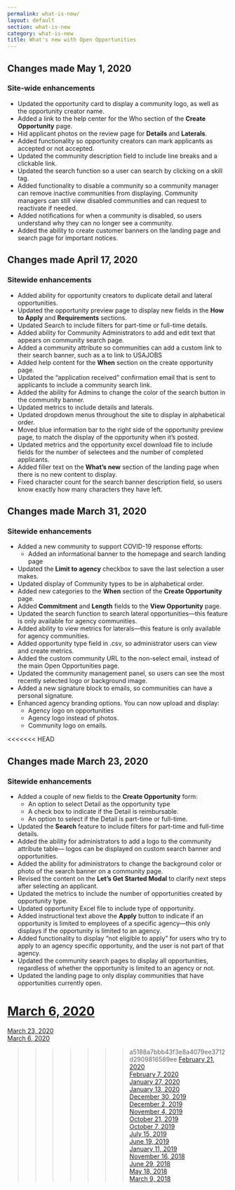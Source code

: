 ```yaml
---
permalink: what-is-new/
layout: default
section: what-is-new
category: what-is-new
title: What's new with Open Opportunities
---
```


## Changes made May 1, 2020
### Site-wide enhancements

* Updated the opportunity card to display a community logo, as well as the opportunity creator name.
* Added a link to the help center for the Who section of the **Create Opportunity** page.
* Hid applicant photos on the review page for **Details** and **Laterals**.
* Added functionality so opportunity creators can mark applicants as accepted or not accepted. 
* Updated the community description field to include line breaks and a clickable link.
* Updated the search function so a user can search by clicking on a skill tag.
* Added functionality to disable a community so a community manager can remove inactive communities from displaying. Community managers can still view disabled communities and can request to reactivate if needed.
* Added notifications for when a community is disabled, so users understand why they can no longer see a community.
* Added the ability to create customer banners on the landing page and search page for important notices.


## Changes made April 17, 2020
### Sitewide enhancements

* Added ability for opportunity creators to duplicate detail and lateral opportunities.
* Updated the opportunity preview page to display new fields in the **How to Apply** and **Requirements** sections. 
* Updated Search to include filters for part-time or full-time details.
* Added ability for Community Administrators to add and edit text that appears on community search page.
* Added a community attribute so communities can add a custom link to their search banner, such as a to link to USAJOBS
* Added help content for the **When** section on the create opportunity page.
* Updated the “application received” confirmation email that is sent to applicants to include a community search link.
* Added the ability for Admins to change the color of the search button in the community banner.
* Updated metrics to include details and laterals.
* Updated dropdown menus throughout the site to display in alphabetical order.
* Moved blue information bar to the right side of the opportunity preview page, to match the display of the opportunity when it’s posted.
* Updated metrics and the opportunity excel download file to include fields for the number of selectees and the number of completed applicants. 
* Added filler text on the **What’s new** section of the landing page when there is no new content to display.
* Fixed character count for the search banner description field, so users know exactly how many characters they have left.

## Changes made March 31, 2020
### Sitewide enhancements

* Added a new community to support COVID-19 response efforts:
  * Added an informational banner to the homepage and search landing page
* Updated the **Limit to agency** checkbox to save the last selection a user makes.
* Updated display of Community types to be in alphabetical order.
* Added new categories to the **When** section of the **Create Opportunity** page. 
* Added **Commitment** and **Length** fields to the **View Opportunity** page.
* Updated the search function to search lateral opportunities—this feature is only available for agency communities.
* Added ability to view metrics for laterals—this feature is only available for agency communities.
* Added opportunity type field in .csv, so administrator users can view and create metrics.
* Added the custom community URL to the non-select email, instead of the main Open Opportunities page.
* Updated the community management panel, so users can see the most recently selected logo or background image.
* Added a new signature block to emails, so communities can have a personal signature.
* Enhanced agency branding options. You can now upload and display:
  * Agency logo on opportunities
  * Agency logo instead of photos.
  * Community logo on emails.


<<<<<<< HEAD
## Changes made March 23, 2020
### Sitewide enhancements

* Added a couple of new fields to the **Create Opportunity** form:
  * An option to select Detail as the opportunity type
  * A check box to indicate if the Detail is reimbursable. 
  * An option to select if the Detail is part-time or full-time.
* Updated the **Search** feature to include filters for part-time and full-time details.
* Added the ability for administrators to add a logo to the community attribute table— logos can be displayed on custom search banner and opportunities.
* Added the ability for administrators to change the background color or photo of the search banner on a community page.
* Revised the content on the **Let’s Get Started Modal** to clarify next steps after selecting an applicant.
* Updated the metrics to include the number of opportunities created by opportunity type.
* Updated opportunity Excel file to include type of opportunity.
* Added instructional text above the **Apply** button to indicate if an opportunity is limited to employees of a specific agency—this only displays if the opportunity is limited to an agency.
* Added functionality to display “not eligible to apply” for users who try to apply to an agency specific opportunity, and the user is not part of that agency.  
* Updated the community search pages to display all opportunities, regardless of whether the opportunity is limited to an agency or not.
* Updated the landing page to only display communities that have opportunities currently open.

[March 6, 2020](mar-06-2020)  
=======
[March 23, 2020](mar-23-2020/)  
[March 6, 2020](mar-06-2020/)  
>>>>>>> a5188a7bbb43f3e8a4079ee3712d2909816589ee
[February 21, 2020](feb-21-2020)  
[February 7, 2020](feb-07-2020/)  
[January 27, 2020](jan-27-2020/)  
[January 13, 2020](jan-13-2020/)  
[December 30, 2019](dec-30-2019/)  
[December 2, 2019](dec-02-2019/)  
[November 4, 2019](nov-04-2019/)  
[October 21, 2019](oct-21-2019/)  
[October 7, 2019](oct-07-2019/)  
[July 15, 2019](jul-15-2019/)  
[June 19, 2019](june-19-2019/)  
[January 11, 2019](jan-11-2019/)  
[November 16, 2018](nov-16-2018/)  
[June 29, 2018](june-29-2018/)  
[May 18, 2018](may-18-2018/)  
[March 9, 2018](mar-09-2018/)  
